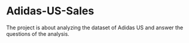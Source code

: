 # Adidas-US-Sales
The project is about analyzing the dataset of Adidas US and answer the questions of the analysis.
